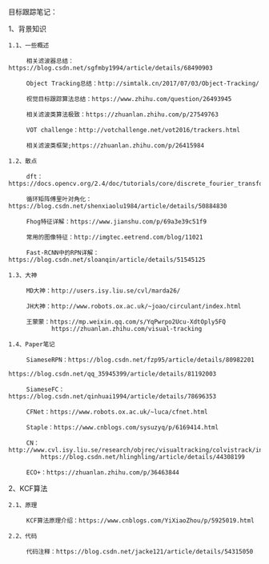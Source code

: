 目标跟踪笔记：

1、背景知识
  
    1.1、一些概述
        
         相关滤波器总结：https://blog.csdn.net/sgfmby1994/article/details/68490903
         
         Object Tracking总结：http://simtalk.cn/2017/07/03/Object-Tracking/
         
         视觉目标跟踪算法总结：https://www.zhihu.com/question/26493945
         
         相关滤波类算法极致：https://zhuanlan.zhihu.com/p/27549763
         
         VOT challenge：http://votchallenge.net/vot2016/trackers.html
         
         相关滤波类框架;https://zhuanlan.zhihu.com/p/26415984
         
    1.2、散点
    
         dft：https://docs.opencv.org/2.4/doc/tutorials/core/discrete_fourier_transform/discrete_fourier_transform.html
         
         循环矩阵傅里叶对角化：https://blog.csdn.net/shenxiaolu1984/article/details/50884830
         
         Fhog特征详解：https://www.jianshu.com/p/69a3e39c51f9
         
         常用的图像特征：http://imgtec.eetrend.com/blog/11021
         
         Fast-RCNN中的RPN详解：https://blog.csdn.net/sloanqin/article/details/51545125
         
    1.3、大神
        
         MD大神：http://users.isy.liu.se/cvl/marda26/
         
         JH大神：http://www.robots.ox.ac.uk/~joao/circulant/index.html
         
         王蒙蒙：https://mp.weixin.qq.com/s/YqPwrpo2Ucu-XdtOply5FQ
                https://zhuanlan.zhihu.com/visual-tracking
           
    1.4、Paper笔记
    
         SiameseRPN：https://blog.csdn.net/fzp95/article/details/80982201
                     https://blog.csdn.net/qq_35945399/article/details/81192003
         
         SiameseFC：https://blog.csdn.net/qinhuai1994/article/details/78696353
         
         CFNet：https://www.robots.ox.ac.uk/~luca/cfnet.html
         
         Staple：https://www.cnblogs.com/sysuzyq/p/6169414.html
         
         CN：http://www.cvl.isy.liu.se/research/objrec/visualtracking/colvistrack/index.html
             https://blog.csdn.net/hlinghling/article/details/44308199
         
         ECO+：https://zhuanlan.zhihu.com/p/36463844
         
2、KCF算法

    2.1、原理
    
         KCF算法原理介绍：https://www.cnblogs.com/YiXiaoZhou/p/5925019.html
         
    2.2、代码
        
         代码注释：https://blog.csdn.net/jacke121/article/details/54315050
         
